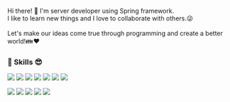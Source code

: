Hi there! 👋  I'm server developer using Spring framework. 
</br>I like to learn new things and I love to collaborate with others.:stuck_out_tongue_winking_eye:
</br>
</br>
Let's make our ideas come true through programming and create a better world!:family::heart:


### :muscle: Skills :sunglasses:

<img src="https://img.shields.io/badge/Java-007396?style=flat-square&logo=Java&logoColor=white"/>  <img src="https://img.shields.io/badge/Spring-6DB33F?style=flat-square&logo=Spring&logoColor=white"/>  <img src="https://img.shields.io/badge/Spring Boot-6DB33F?style=flat-square&logo=Spring Boot&logoColor=white"/>  <img src="https://img.shields.io/badge/Spring Security-6DB33F?style=flat-square&logo=Spring Security&logoColor=white"/>  <img src="https://img.shields.io/badge/JPA-6DB33F?style=flat-square&logoColor=white"/>  <img src="https://img.shields.io/badge/myBatis-000000?style=flat-square&&logoColor=white"/>  <img src="https://img.shields.io/badge/MySQL-4479A1?style=flat-square&logo=MySQL&logoColor=white"/>


<img src="https://img.shields.io/badge/PostgreSQL-4169E1?style=flat-square&logo=PostgreSQL&logoColor=white"/> <img src="https://img.shields.io/badge/Amazon AWS-232F3E?style=flat-square&logo=Amazon AWS&logoColor=white"/> <img src="https://img.shields.io/badge/IntelliJ IDEA-000000?style=flat-square&logo=IntelliJ IDEA&logoColor=white"/>  <img src="https://img.shields.io/badge/Git-F05032?style=flat-square&logo=Git&logoColor=white"/>  <img src="https://img.shields.io/badge/GitHub-181717?style=flat-square&logo=GitHub&logoColor=white"/>




<!--
**ZaidKang/ZaidKang** is a ✨ _special_ ✨ repository because its `README.md` (this file) appears on your GitHub profile.
ㅇㄹ
Here are some ideas to get you started:

- 🔭 I’m currently working on ...
- 🌱 I’m currently learning ...
- 👯 I’m looking to collaborate on ...
- 🤔 I’m looking for help with ...
- 💬 Ask me about ...
- 📫 How to reach me: ...
- 😄 Pronouns: ...
- ⚡ Fun fact: ...
-->
